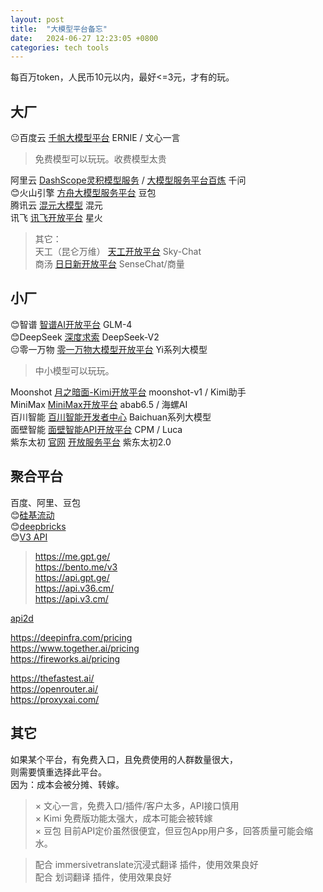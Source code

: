 ```yaml
---
layout: post
title:  "大模型平台备忘"
date:   2024-06-27 12:23:05 +0800
categories: tech tools
---  
```


每百万token，人民币10元以内，最好<=3元，才有的玩。  

## 大厂  
😐百度云 [千帆大模型平台](https://qianfan.cloud.baidu.com/) ERNIE / 文心一言  
> 免费模型可以玩玩。收费模型太贵  

阿里云 [DashScope灵积模型服务](https://dashscope.aliyun.com/) / [大模型服务平台百炼](https://www.aliyun.com/product/bailian) 千问  
😊火山引擎 [方舟大模型服务平台](https://www.volcengine.com/product/ark) 豆包  
腾讯云 [混元大模型](https://cloud.tencent.com/product/hunyuan) 混元  
讯飞 [讯飞开放平台](https://xinghuo.xfyun.cn/sparkapi) 星火  

> 其它：  
天工（昆仑万维） [天工开放平台](https://model-platform.tiangong.cn/) Sky-Chat  
商汤 [日日新开放平台](https://platform.sensenova.cn/) SenseChat/商量  

## 小厂  
😊智谱 [智谱AI开放平台](https://open.bigmodel.cn/) GLM-4  
😊DeepSeek [深度求索](https://www.deepseek.com/zh) DeepSeek-V2  
😐零一万物 [零一万物大模型开放平台](https://platform.lingyiwanwu.com/) Yi系列大模型  
> 中小模型可以玩玩。  

Moonshot [月之暗面-Kimi开放平台](https://platform.moonshot.cn/) moonshot-v1 / Kimi助手  
MiniMax [MiniMax开放平台](https://platform.minimaxi.com/) abab6.5 / 海螺AI  
百川智能 [百川智能开发者中心](https://platform.baichuan-ai.com/) Baichuan系列大模型  
面壁智能 [面壁智能API开放平台](https://modelbest.cn/openapi)  CPM / Luca  
紫东太初 [官网](https://taichu-web.ia.ac.cn/) [开放服务平台](https://ai-maas.wair.ac.cn/)  紫东太初2.0  


## 聚合平台  
百度、阿里、豆包  
😊[硅基流动](https://www.siliconflow.cn)  
😊[deepbricks](https://deepbricks.ai/)  
😊[V3 API](https://api.gpt.ge/)
> https://me.gpt.ge/  
https://bento.me/v3  
https://api.gpt.ge/  
https://api.v36.cm/  
https://api.v3.cm/  

[api2d](https://api2d.com/)  


https://deepinfra.com/pricing  
https://www.together.ai/pricing  
https://fireworks.ai/pricing  


https://thefastest.ai/  
https://openrouter.ai/  
https://proxyxai.com/  


## 其它  
如果某个平台，有免费入口，且免费使用的人群数量很大，  
则需要慎重选择此平台。  
因为：成本会被分摊、转嫁。  
> × 文心一言，免费入口/插件/客户太多，API接口慎用  
> × Kimi 免费版功能太强大，成本可能会被转嫁  
> × 豆包 目前API定价虽然很便宜，但豆包App用户多，回答质量可能会缩水。

> 配合 immersivetranslate沉浸式翻译 插件，使用效果良好  
> 配合 划词翻译 插件，使用效果良好  